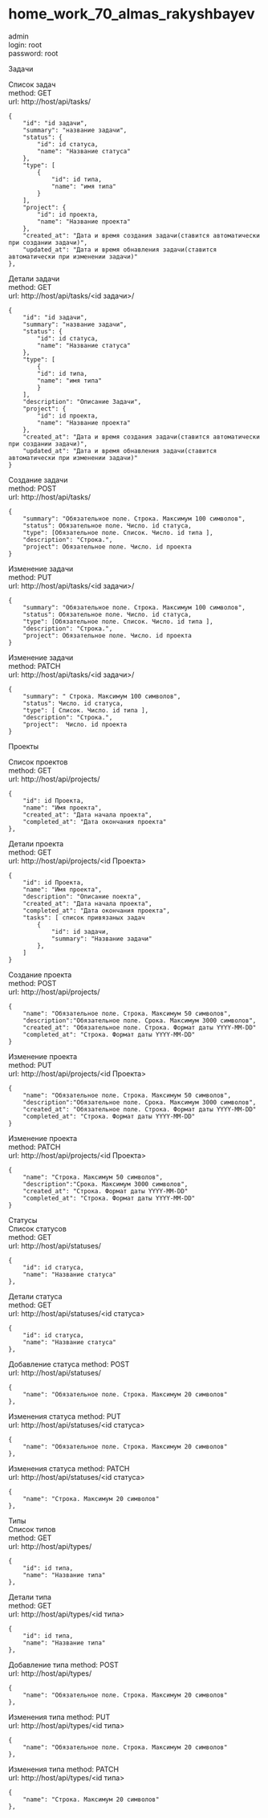 # home_work_70_almas_rakyshbayev

admin  
login: root  
password: root

Задачи

Список задач  
method: GET  
url: http://host/api/tasks/

    {
        "id": "id задачи",
        "summary": "название задачи",
        "status": {
            "id": id статуса,
            "name": "Название статуса"
        },
        "type": [  
            {
                "id": id типа,
                "name": "имя типа"
            }
        ],
        "project": {
            "id": id проекта,
            "name": "Название проекта"
        },
        "created_at": "Дата и время создания задачи(ставится автоматически при создании задачи)",
        "updated_at": "Дата и время обнавления задачи(ставится автоматически при изменении задачи)"
    },

Детали задачи  
method: GET  
url: http://host/api/tasks/<id задачи>/

    {
        "id": "id задачи",
        "summary": "название задачи",
        "status": {
            "id": id статуса,
            "name": "Название статуса"
        },
        "type": [  
            {
            "id": id типа,
            "name": "имя типа"
            }
        ],
        "description": "Описание Задачи",
        "project": {
            "id": id проекта,
            "name": "Название проекта"
        },
        "created_at": "Дата и время создания задачи(ставится автоматически при создании задачи)",
        "updated_at": "Дата и время обнавления задачи(ставится автоматически при изменении задачи)"
    }

Создание задачи  
method: POST  
url: http://host/api/tasks/  

    {
        "summary": "Обязательное поле. Строка. Максимум 100 символов",
        "status": Обязательное поле. Число. id статуса,
        "type": [Обязательное поле. Список. Число. id типа ],
        "description": "Строка.",
        "project": Обязательное поле. Число. id проекта
    }

Изменение задачи  
method: PUT  
url: http://host/api/tasks/<id задачи>/ 

    {
        "summary": "Обязательное поле. Строка. Максимум 100 символов",
        "status": Обязательное поле. Число. id статуса,
        "type": [Обязательное поле. Список. Число. id типа ],
        "description": "Строка.",
        "project": Обязательное поле. Число. id проекта
    }

Изменение задачи  
method: PATCH  
url: http://host/api/tasks/<id задачи>/ 

    {
        "summary": " Строка. Максимум 100 символов",
        "status": Число. id статуса,
        "type": [ Список. Число. id типа ],
        "description": "Строка.",
        "project":  Число. id проекта
    }


Проекты

Список проектов  
method: GET  
url: http://host/api/projects/
    
    {
        "id": id Проекта,
        "name": "Имя проекта",
        "created_at": "Дата начала проекта",
        "completed_at": "Дата окончания проекта"
    },

Детали проекта  
method: GET  
url: http://host/api/projects/<id Проекта>
    
    {
        "id": id Проекта,
        "name": "Имя проекта",
        "description": "Описание поекта",
        "created_at": "Дата начала проекта",
        "completed_at": "Дата окончания проекта",
        "tasks": [ список привязаных задач
            {
                "id": id задачи,
                "summary": "Название задачи"
            },
        ]
    }
    
Создание проекта  
method: POST  
url: http://host/api/projects/

    {
        "name": "Обязательное поле. Строка. Максимум 50 символов",
        "description":"Обязательное поле. Срока. Максимум 3000 символов",
        "created_at": "Обязательное поле. Строка. Формат даты YYYY-MM-DD"
        "completed_at": "Строка. Формат даты YYYY-MM-DD"
    }

Изменение проекта  
method: PUT  
url: http://host/api/projects/<id Проекта>

    {
        "name": "Обязательное поле. Строка. Максимум 50 символов",
        "description":"Обязательное поле. Срока. Максимум 3000 символов",
        "created_at": "Обязательное поле. Строка. Формат даты YYYY-MM-DD"
        "completed_at": "Строка. Формат даты YYYY-MM-DD"
    }


Изменение проекта  
method: PATCH  
url: http://host/api/projects/<id Проекта>

    {
        "name": "Строка. Максимум 50 символов",
        "description":"Срока. Максимум 3000 символов",
        "created_at": "Строка. Формат даты YYYY-MM-DD"
        "completed_at": "Строка. Формат даты YYYY-MM-DD"
    }


Статусы  
Список статусов  
method: GET  
url: http://host/api/statuses/

    {
        "id": id статуса,
        "name": "Название статуса"
    },


Детали статуса  
method: GET  
url: http://host/api/statuses/<id статуса>

    {
        "id": id статуса,
        "name": "Название статуса"
    },

Добавление статуса 
method: POST  
url: http://host/api/statuses/

    {
        "name": "Обязательное поле. Строка. Максимум 20 символов"
    },

Изменения статуса 
method: PUT  
url: http://host/api/statuses/<id статуса>

    {
        "name": "Обязательное поле. Строка. Максимум 20 символов"
    },

Изменения статуса 
method: PATCH  
url: http://host/api/statuses/<id статуса>

    {
        "name": "Строка. Максимум 20 символов"
    },



Типы  
Список типов  
method: GET  
url: http://host/api/types/

    {
        "id": id типа,
        "name": "Название типа"
    },


Детали типа  
method: GET  
url: http://host/api/types/<id типа>

    {
        "id": id типа,
        "name": "Название типа"
    },

Добавление типа 
method: POST  
url: http://host/api/types/

    {
        "name": "Обязательное поле. Строка. Максимум 20 символов"
    },

Изменения типа 
method: PUT  
url: http://host/api/types/<id типа>

    {
        "name": "Обязательное поле. Строка. Максимум 20 символов"
    },

Изменения типа 
method: PATCH  
url: http://host/api/types/<id типа>

    {
        "name": "Строка. Максимум 20 символов"
    },












